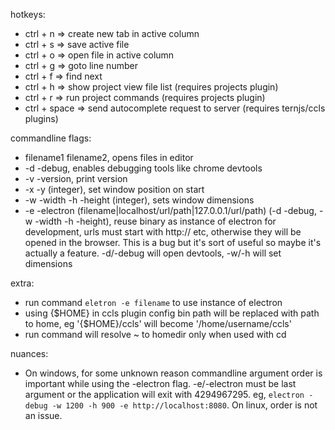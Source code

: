 hotkeys:
- ctrl + n => create new tab in active column
- ctrl + s => save active file
- ctrl + o => open file in active column
- ctrl + g => goto line number
- ctrl + f => find next
- ctrl + h => show project view file list (requires projects plugin)
- ctrl + r => run project commands (requires projects plugin)
- ctrl + space => send autocomplete request to server (requires ternjs/ccls plugins)
	
commandline flags:
- filename1 filename2, opens files in editor
- -d -debug, enables debugging tools like chrome devtools
- -v -version, print version
- -x -y (integer), set window position on start
- -w -width -h -height (integer), sets window dimensions
- -e -electron (filename|localhost/url/path|127.0.0.1/url/path) (-d -debug, -w -width -h -height), reuse binary as 
instance of electron for development, urls must start with http:// etc, otherwise they will be opened in the 
browser. This is a bug but it's sort of useful so maybe it's actually a feature. -d/-debug will open devtools, -w/-h will set dimensions

extra:
- run command `eletron -e filename` to use instance of electron
- using {$HOME} in ccls plugin config bin path will be replaced with path to home, eg '{$HOME}/ccls' will become '/home/username/ccls'
- run command will resolve ~ to homedir only when used with cd

nuances:
- On windows, for some unknown reason commandline argument order is important while using the -electron flag. -e/-electron must be last argument or the application will exit with 4294967295. eg, ```electron -debug -w 1200 -h 900 -e http://localhost:8080```. On linux, order is not an issue.